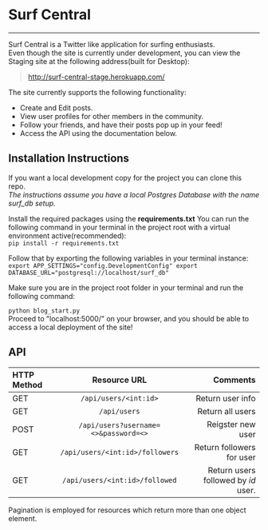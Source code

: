 # Surf Central
<hr>


Surf Central is a Twitter like application for surfing enthusiasts.<br>
Even though the site is currently under development, you can view the Staging site at the following address(built for Desktop):
> http://surf-central-stage.herokuapp.com/

The site currently supports the following functionality:
- Create and Edit posts.
- View user profiles for other members in the community.
- Follow your friends, and have their posts pop up in your feed!
- Access the API using the documentation below.


## Installation Instructions

If you want a local development copy for the project you can clone this repo.<br>
_The instructions assume you have a local Postgres Database with the name surf_db setup._<br>

Install the required packages using the **requirements.txt**
You can run the following command in your terminal in the project root with a virtual environment active(recommended):<br>
``
pip install -r requirements.txt
``

Follow that by exporting the following variables in your terminal instance:<br>
``
export APP_SETTINGS="config.DevelopmentConfig"
export DATABASE_URL="postgresql://localhost/surf_db"
``

Make sure you are in the project root folder in your terminal and run the following command:

``
python blog_start.py
``
<br>
Proceed to "localhost:5000/" on your browser, and you should be able to access a local deployment of the site!

## API


| HTTP Method | Resource URL | Comments     |
| :---        |    :----:   |          ---: |
| GET         |`/api/users/<int:id>`| Return user info   |
| GET         |`/api/users`    | Return all users      |
| POST        |`/api/users?username=<>&password=<>`        | Reigster new user               |
| GET         |`/api/users/<int:id>/followers`            |Return followers for user               |
| GET         |`/api/users/<int:id>/followed`             |Return users followed by *id* user.               |

Pagination is employed for resources which return more than one object element.
